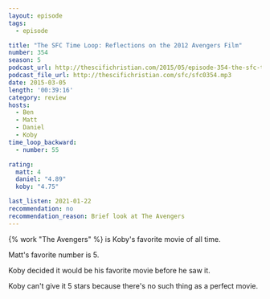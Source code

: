 ```yaml
---
layout: episode
tags:
  - episode

title: "The SFC Time Loop: Reflections on the 2012 Avengers Film"
number: 354
season: 5
podcast_url: http://thescifichristian.com/2015/05/episode-354-the-sfc-time-loop-reflections-on-the-2012-avengers-film/
podcast_file_url: http://thescifichristian.com/sfc/sfc0354.mp3
date: 2015-03-05
length: '00:39:16'
category: review
hosts:
  - Ben
  - Matt
  - Daniel
  - Koby
time_loop_backward: 
  - number: 55

rating:
  matt: 4
  daniel: "4.89"
  koby: "4.75"

last_listen: 2021-01-22
recommendation: no
recommendation_reason: Brief look at The Avengers
---
```


{% work "The Avengers" %} is Koby's favorite movie of all time. 

Matt's favorite number is 5.

Koby decided it would be his favorite movie before he saw it.

Koby can't give it 5 stars because there's no such thing as a perfect movie.